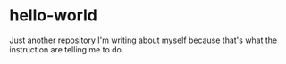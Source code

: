 # hello-world
Just another repository
I'm writing about myself because that's what the instruction are telling me to do.
